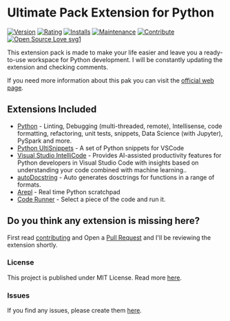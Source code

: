 # Ultimate Pack Extension for Python
[![Version](https://vsmarketplacebadge.apphb.com/version-short/EliazBobadilla.python-ultiextension-pack.svg)](https://marketplace.visualstudio.com/items?itemName=EliazBobadilla.python-ultiextension-pack) [![Rating](https://vsmarketplacebadge.apphb.com/rating-short/EliazBobadilla.python-ultiextension-pack.svg)](https://marketplace.visualstudio.com/items?itemName=EliazBobadilla.python-ultiextension-pack) [![Installs](https://vsmarketplacebadge.apphb.com/installs/EliazBobadilla.python-ultiextension-pack.svg)](https://marketplace.visualstudio.com/items?itemName=EliazBobadilla.python-ultiextension-pack) [![Maintenance](https://img.shields.io/badge/Maintained%3F-Yes-green.svg)](https://github.com/EliazBobadilla/Python-UltiExtension-Pack-VSCode/commits/main) [![Contribute](https://img.shields.io/badge/Help-Contribute-551A8B.svg)](https://github.com/EliazBobadilla/Python-UltiExtension-Pack-VSCode/blob/main/CONTRIBUTING.md) [![Open Source Love svg1](https://badges.frapsoft.com/os/v1/open-source.svg?v=103)](https://opensource.org) 

This extension pack is made to make your life easier and leave you a ready-to-use workspace for Python development. I will be constantly updating the extension and checking comments.

If you need more information about this pak you can visit the [official web page](https://eliazbobadilla.github.io/Python-UltiExtension-Pack-VSCode).

## Extensions Included

* [Python](https://marketplace.visualstudio.com/items?itemName=ms-python.python) - Linting, Debugging (multi-threaded, remote), Intellisense, code formatting, refactoring, unit tests, snippets, Data Science (with Jupyter), PySpark and more.  
* [Python UltiSnippets](https://marketplace.visualstudio.com/items?itemName=EliazBobadilla.python-ultisnippets) - A set of Python snippets for VSCode
* [Visual Studio IntelliCode](https://marketplace.visualstudio.com/items?itemName=VisualStudioExptTeam.vscodeintellicode) - Provides AI-assisted productivity features for Python developers in Visual Studio Code with insights based on understanding your code combined with machine learning..
* [autoDocstring](https://marketplace.visualstudio.com/items?itemName=njpwerner.autodocstring) - Auto generates dosctrings for functions in a range of formats.
* [Arepl](https://marketplace.visualstudio.com/items?itemName=almenon.arepl) - Real time Python scratchpad
* [Code Runner](https://marketplace.visualstudio.com/items?itemName=formulahendry.code-runner) - Select a piece of the code and run it.

## Do you think any extension is missing here?
First read [contributing](https://github.com/EliazBobadilla/Python-UltiExtension-Pack-VSCode/blob/main/CONTRIBUTING.md) and Open a [Pull Request](https://github.com/EliazBobadilla/Python-UltiExtension-Pack-VSCode/pulls) and I'll be reviewing the extension shortly.
### License
This project is published under MIT License. Read more [here](./LICENSE).
### Issues
If you find any issues, please create them [here](https://github.com/EliazBobadilla/Python-UltiExtension-Pack-VSCode/issues).
